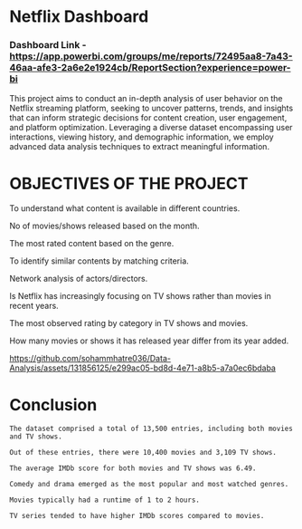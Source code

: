 # Netflix Dashboard 

### Dashboard Link - https://app.powerbi.com/groups/me/reports/72495aa8-7a43-46aa-afe3-2a6e2e1924cb/ReportSection?experience=power-bi

This project aims to conduct an in-depth analysis of user behavior on the Netflix streaming platform, seeking to uncover patterns, trends, and insights that can inform strategic decisions for content creation, 
user engagement, and platform optimization. Leveraging a diverse dataset encompassing user interactions, viewing history, and demographic information, we employ advanced data analysis techniques to extract meaningful information.

# OBJECTIVES OF THE PROJECT

To understand what content is available in different countries.

No of movies/shows released based on the month. 

The most rated content based on the genre. 

To identify similar contents by matching criteria.

Network analysis of actors/directors. 

Is Netflix has increasingly focusing on TV shows rather than movies in recent years. 

The most observed rating by category in TV shows and movies.

How many movies or shows it has released year differ from its year added.

https://github.com/sohammhatre036/Data-Analysis/assets/131856125/e299ac05-bd8d-4e71-a8b5-a7a0ec6bdaba


# Conclusion

 	The dataset comprised a total of 13,500 entries, including both movies and TV shows.

 	Out of these entries, there were 10,400 movies and 3,109 TV shows. 

 	The average IMDb score for both movies and TV shows was 6.49. 

 	Comedy and drama emerged as the most popular and most watched genres. 

 	Movies typically had a runtime of 1 to 2 hours. 

 	TV series tended to have higher IMDb scores compared to movies.





